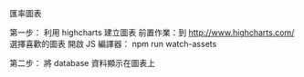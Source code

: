 匯率圖表

第一步： 利用 highcharts 建立圖表 前置作業：到 http://www.highcharts.com/ 選擇喜歡的圖表 開啟 JS 編譯器： npm run watch-assets

第二步： 將 database 資料顯示在圖表上
